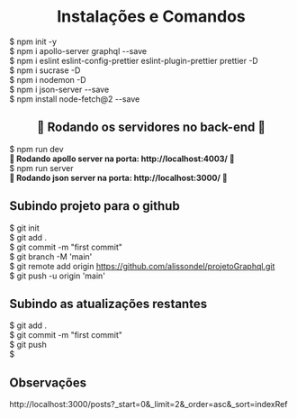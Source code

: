 <h1 align="center"> Instalações e Comandos </h1>
$ npm init -y <br />
$ npm i apollo-server graphql --save <br />
$ npm i eslint eslint-config-prettier eslint-plugin-prettier prettier -D <br />
$ npm i sucrase -D <br />
$ npm i nodemon -D <br />
$ npm i json-server --save <br />
$ npm install node-fetch@2 --save <br />

<h2 align="center"> 🎲 Rodando os servidores no back-end 🎲 </h2>
$ npm run dev <br />
<b>🚧  Rodando apollo server na porta: http://localhost:4003/ 🚧 </b><br />
$ npm run server <br />
<b>🚧  Rodando json server na porta: http://localhost:3000/ 🚧 </b><br />

## Subindo projeto para o github
$ git init <br />
$ git add . <br />
$ git commit -m "first commit" <br />
$ git branch -M 'main' <br />
$ git remote add origin https://github.com/alissondel/projetoGraphql.git <br />
$ git push -u origin 'main' <br />

## Subindo as atualizações restantes
$ git add . <br />
$ git commit -m "first commit" <br />
$ git push <br />
$

## Observações
http://localhost:3000/posts?_start=0&_limit=2&_order=asc&_sort=indexRef